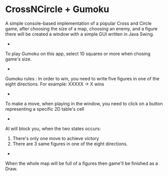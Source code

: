 # CrossNCircle + Gumoku
A simple console-based implementation of a popular Cross and Circle game, after choosing the size of a map, choosing an enemy, and a figure there will be created a window with a simple GUI written in Java Swing.


+
To play Gumoku on this app, select 10 squares or more when chosing game's size.


+
Gumoku rules :
In order to win, you need to write five figures in one of the eight directions. For example: XXXXX -> X wins


+
To make a move, when playing in the window, you need to click on a button representing a specific 2D table's cell

+
AI will block you, when the two states occurs:
1) There's only one move to achieve victory
2) There are 3 same figures in one of the eight directions.

+
When the whole map will be full of a figures then game'll be finished as a Draw.
